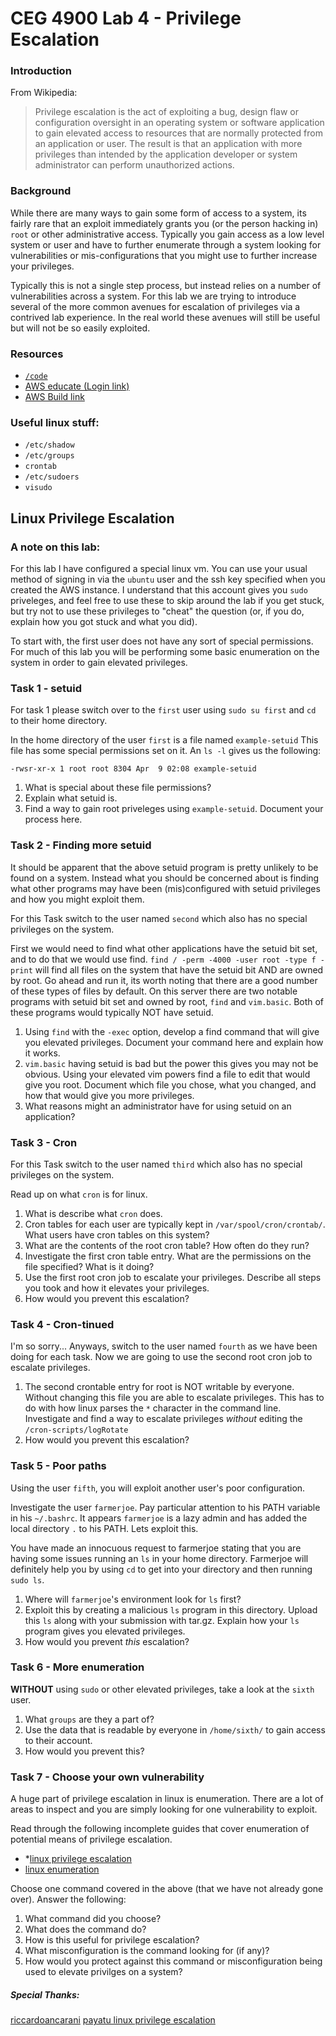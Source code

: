 #  CEG 4900 Lab 4 - Privilege Escalation

### Introduction
From Wikipedia:

> Privilege escalation is the act of exploiting a bug, design flaw or 
> configuration oversight in an operating system or software application
> to gain elevated access to resources that are normally protected from an
> application or user. The result is that an application with more privileges
> than intended by the application developer or system administrator can 
> perform unauthorized actions. 

### Background
While there are many ways to gain some form of access to a system, its fairly
rare that an exploit immediately grants you (or the person hacking in) `root` or
other administrative access.  Typically you gain access as a low level system or
user and have to further enumerate through a system looking for vulnerabilities
or mis-configurations that you might use to further increase your privileges.

Typically this is not a single step process, but instead relies on a number of
vulnerabilities across a system.  For this lab we are trying to introduce
several of the more common avenues for escalation of privileges via a contrived
lab experience.  In the real world these avenues will still be useful but will
not be so easily exploited.

### Resources
* [`/code`](../blob/master/code/)
* [AWS educate (Login link)](https://www.awseducate.com/signin/SiteLogin)
* [AWS Build link](https://console.aws.amazon.com/cloudformation/home?region=us-east-1#/stacks/new?stackName=CEG-4900Lab04&templateURL=https:%2F%2Fs3.amazonaws.com%2Fwsu-cecs-cf-templates%2Fceg4900lab4.yml)

### Useful linux stuff:
* `/etc/shadow`
* `/etc/groups`
* `crontab`
* `/etc/sudoers`
* `visudo`


## Linux Privilege Escalation

### A note on this lab:
For this lab I have configured a special linux vm.  You can use your usual 
method of signing in via the `ubuntu` user and the ssh key specified when
you created the AWS instance.  I understand that this account gives you `sudo`
priveleges, and feel free to use these to skip around the lab if you get stuck,
but try not to use these privileges to "cheat" the question (or, if you do, explain
how you got stuck and what you did).

To start with, the first user does not have any sort of special permissions.
For much of this lab you will be performing some basic enumeration on the system
in order to gain elevated privileges.


### Task 1 - setuid
For task 1 please switch over to the `first` user using `sudo su first` and
`cd` to their home directory.

In the home directory of the user `first` is a file named `example-setuid`  This
file has some special permissions set on it.  An `ls -l` gives us the following:
```
-rwsr-xr-x 1 root root 8304 Apr  9 02:08 example-setuid
```
1. What is special about these file permissions?
2. Explain what setuid is.
3. Find a way to gain root priveleges using `example-setuid`.  Document your
   process here.

### Task 2 - Finding more setuid
It should be apparent that the above setuid program is pretty unlikely to be
found on a system.  Instead what you should be concerned about is finding what
other programs may have been (mis)configured with setuid privileges and how you
might exploit them.

For this Task switch to the user named `second` which also has no special
privileges on the system.

First we would need to find what other applications have the setuid bit set, and
to do that we would use find.
`find / -perm -4000 -user root -type f -print` will find all files on the system
that have the setuid bit AND are owned by root.  Go ahead and run it, its worth
noting that there are a good number of these types of files by default.  On this
server there are two notable programs with setuid bit set and owned by root,
`find` and `vim.basic`.  Both of these programs would typically NOT have setuid.

1. Using `find` with the `-exec` option, develop a find command that will give
   you elevated privileges.  Document your command here and explain how it
   works.
2. `vim.basic` having setuid is bad but the power this gives you may not be
   obvious.  Using your elevated vim powers find a file to edit that would give
   you root.  Document which file you chose, what you changed, and how that
   would give you more privileges.
3. What reasons might an administrator have for using setuid on an application?

### Task 3 - Cron
For this Task switch to the user named `third` which also has no special
privileges on the system.

Read up on what `cron` is for linux.

1. What is describe what `cron` does.
2. Cron tables for each user are typically kept in `/var/spool/cron/crontab/`.
   What users have cron tables on this system?
3. What are the contents of the root cron table?  How often do they run?
4. Investigate the first cron table entry.  What are the permissions on the 
   file specified?  What is it doing?
4. Use the first root cron job to escalate your privileges.  Describe all steps you
   took and how it elevates your privileges.
5. How would you prevent this escalation?

### Task 4 - Cron-tinued
I'm so sorry...  Anyways, switch to the user named `fourth` as we have been
doing for each task.  Now we are going to use the second root cron job to
escalate privileges.

1. The second crontable entry for root is NOT writable by everyone.  Without
   changing this file you are able to escalate privileges.  This has to do with
   how linux parses the `*` character in the command line.  Investigate and find
   a way to escalate privileges *without* editing the `/cron-scripts/logRotate`
2. How would you prevent this escalation?

### Task 5 - Poor paths
Using the user `fifth`, you will exploit another user's poor configuration.

Investigate the user `farmerjoe`.  Pay particular attention to his PATH
variable in his `~/.bashrc`.  It appears `farmerjoe` is a lazy admin and has
added the local directory `.` to his PATH.  Lets exploit this.

You have made an innocuous request to farmerjoe stating that you are having some
issues running an `ls` in your home directory.  Farmerjoe will definitely help
you by using `cd` to get into your directory and then running `sudo ls`.

1. Where will `farmerjoe`'s environment look for `ls` first?
2. Exploit this by creating a malicious `ls` program in this directory.  Upload
   this `ls` along with your submission with tar.gz.  Explain how your `ls`
   program gives you elevated privileges.
3. How would you prevent *this* escalation?

### Task 6 - More enumeration
**WITHOUT** using `sudo` or other elevated privileges, take a look at the
`sixth` user.

1. What `groups` are they a part of?
2. Use the data that is readable by everyone in `/home/sixth/` to gain access to
   their account.
3. How would you prevent this?

### Task 7 - Choose your own vulnerability
A huge part of privilege escalation in linux is enumeration.  There are a lot of
areas to inspect and you are simply looking for one vulnerability to exploit.  

Read through the following incomplete guides that cover enumeration of potential
means of privilege escalation.
* *[linux privilege escalation](https://blog.g0tmi1k.com/2011/08/basic-linux-privilege-escalation/)
* [linux enumeration](https://www.rebootuser.com/?p=1623)

Choose one command covered in the above (that we have not already gone over).
Answer the following:
1. What command did you choose?
2. What does the command do?
3. How is this useful for privilege escalation?
4. What misconfiguration is the command looking for (if any)?
5. How would you protect against this command or misconfiguration being used to
   elevate privilges on a system?


##### Special Thanks:
[riccardoancarani](https://www.riccardoancarani.it/exploting-setuid-setgid-binaries/)
[payatu linux privilege escalation](https://payatu.com/guide-linux-privilege-escalation/)

